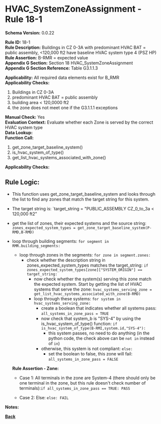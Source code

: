 # HVAC_SystemZoneAssignment - Rule 18-1  
**Schema Version:** 0.0.22  

**Rule ID:** 18-1  
**Rule Description:** Buildings in CZ 0-3A with predominant HVAC BAT = public assembly, <120,000 ft2 have baseline HVAC system type 4 (PSZ HP)
**Rule Assertion:** B-RMR = expected value  
**Appendix G Section:** Section 18 HVAC_SystemZoneAssignment  
**Appendix G Section Reference:** Table G3.1.1.3

**Applicability:** All required data elements exist for B_RMR  
**Applicability Checks:**  

1. Buildings in CZ 0-3A
2. predominant HVAC BAT = public assembly
3. building area < 120,0000 ft2
4. the zone does not meet one if the G3.1.1.1 exceptions

**Manual Check:** Yes  
**Evaluation Context:** Evaluate whether each Zone is served by the correct HVAC system type  
**Data Lookup:**   
**Function Call:** 

1. get_zone_target_baseline_system()
2. is_hvac_system_of_type()
3. get_list_hvac_systems_associated_with_zone()


**Applicability Checks:**

## Rule Logic:  
- This function uses get_zone_target_baseline_system and looks through the list to find any zones that match the target string for this system.
- The target string is: `target_string = "PUBLIC_ASSEMBLY CZ_0_to_3a < 120,000 ft2"
- get the list of zones, their expected systems and the source string: `zones_expected_system_types = get_zone_target_baseline_system(P-RMD,B-RMD)`

- loop through building segments: `for segment in RMR.building_segments:`
	- loop through zones in the segments: `for zone in segment.zones:`
		- check whether the description string in zones_expected_system_types matches the target_string: `if zones_expected_system_types[zone]["SYSTEM_ORIGIN"] == target_string:`
			- now check whether the system(s) serving this zone match the expected system.  Start by getting the list of HVAC systems that serve the zone: `hvac_systems_serving_zone = get_list_hvac_systems_associated_with_zone(B-RMD)`
			- loop through these systems: `for system in hvac_systems_serving_zone:`
				- create a boolean that indicates whether all systems pass: `all_systems_in_zone_pass = TRUE`
				- now check that system_b is "SYS-4" by using the is_hvac_system_of_type() function: `if is_hvac_system_of_type(B-RMI,system.id,"SYS-4"):`
					- this system passes, no need to do anything (in the python code, the check above can be `not in` instead of `in`)
				- otherwise, this system is not compliant: `else:`
					- set the boolean to false, this zone will fail: `all_systems_in_zone_pass = FALSE`

  **Rule Assertion - Zone:**

  - Case 1: All terminals in the zone are System-4 (there should only be one terminal in the zone, but this rule doesn't check number of terminals):`if all_systems_in_zone_pass == TRUE: PASS`

  - Case 2: Else: `else: FAIL`

**Notes:**

**[Back](../_toc.md)**
